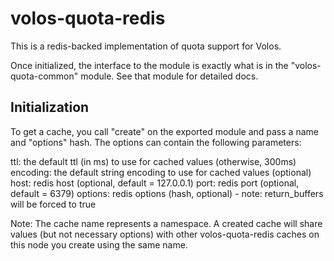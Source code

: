 # volos-quota-redis

This is a redis-backed implementation of quota support for Volos.

Once initialized, the interface to the module is exactly what is in the "volos-quota-common" module. See
that module for detailed docs.

## Initialization

To get a cache, you call "create" on the exported module and pass a name and "options" hash.
The options can contain the following parameters:

 ttl:      the default ttl (in ms) to use for cached values (otherwise, 300ms)
 encoding: the default string encoding to use for cached values (optional)
 host:     redis host (optional, default = 127.0.0.1)
 port:     redis port (optional, default = 6379)
 options:  redis options (hash, optional) - note: return_buffers will be forced to true

Note: The cache name represents a namespace. A created cache will share values (but not necessary options)
with other volos-quota-redis caches on this node you create using the same name.
